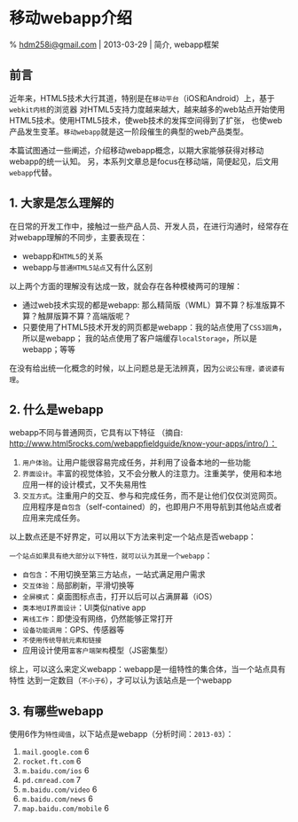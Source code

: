 # 移动webapp介绍

% hdm258i@gmail.com | 2013-03-29 | 简介, webapp框架

## 前言

近年来，HTML5技术大行其道，特别是在`移动平台`（iOS和Android）上，基于`webkit内核`的浏览器
对HTML5支持力度越来越大，越来越多的web站点开始使用HTML5技术。使用HTML5技术，使web技术的发挥空间得到了扩张，
也使web产品发生变革。`移动webapp`就是这一阶段催生的典型的web产品类型。

本篇试图通过一些阐述，介绍移动webapp概念，以期大家能够获得对移动webapp的统一认知。
另，本系列文章总是focus在移动端，简便起见，后文用`webapp`代替。

## 1. 大家是怎么理解的

在日常的开发工作中，接触过一些产品人员、开发人员，在进行沟通时，经常存在对webapp理解的不同步，主要表现在：
* webapp和`HTML5`的关系
* webapp与`普通HTML5站点`又有什么区别

以上两个方面的理解没有达成一致，就会存在各种模棱两可的理解：
* 通过web技术实现的都是webapp: 那么精简版（WML）算不算？标准版算不算？触屏版算不算？高端版呢？
* 只要使用了HTML5技术开发的网页都是webapp：我的站点使用了`CSS3圆角`，所以是webapp；
    我的站点使用了客户端缓存`localStorage`，所以是webapp；等等

在没有给出统一化概念的时候，以上问题总是无法辨真，因为`公说公有理，婆说婆有理`。

## 2. 什么是webapp

webapp不同与普通网页，它具有以下特征
（摘自: http://www.html5rocks.com/webappfieldguide/know-your-apps/intro/）：

1. `用户体验`。让用户能很容易完成任务，并利用了设备本地的一些功能
2. `界面设计`。丰富的视觉体验，又不会分散人的注意力。注重美学，使用和本地应用一样的设计模式，又不失易用性
3. `交互方式`。注重用户的交互、参与和完成任务，而不是让他们仅仅浏览网页。
    应用程序是`自包含`（self-contained）的，也即用户不用导航到其他站点或者应用来完成任务。

以上数点还是不好界定，可以用以下方法来判定一个站点是否webapp：

`一个站点如果具有绝大部分以下特性，就可以认为其是一个webapp`：

* `自包含`：不用切换至第三方站点，一站式满足用户需求
* `交互体验`：局部刷新，平滑切换等
* `全屏模式`：桌面图标点击，打开以后可以占满屏幕（iOS）
* `类本地UI界面设计`：UI类似native app
* `离线工作`：即使没有网络，仍然能够正常打开
* `设备功能调用`：GPS、传感器等
* `不使用传统导航元素和链接`
* 应用设计使用`富客户端架构`模型（JS密集型）

综上，可以这么来定义webapp：webapp是一组特性的集合体，当一个站点具有特性
达到一定数目（`不小于6`），才可以认为该站点是一个webapp

## 3. 有哪些webapp

使用6作为`特性阈值`，以下站点是webapp（分析时间：`2013-03`）：

1. `mail.google.com` 6
2. `rocket.ft.com` 6
3. `m.baidu.com/ios` 6
4. `pd.cmread.com` 7
5. `m.baidu.com/video` 6
6. `m.baidu.com/news` 6
7. `map.baidu.com/mobile` 6

